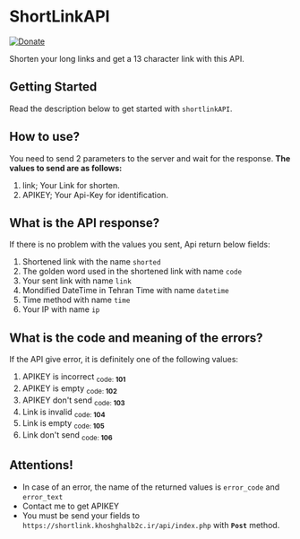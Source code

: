 # ShortLinkAPI
[![Donate](https://img.shields.io/badge/Donate-PayPal-green.svg)](https://idpay.ir/khoshghalb2c/)

Shorten your long links and get a 13 character link with this API.

## Getting Started
Read the description below to get started with `shortlinkAPI`.

## How to use?
You need to send 2 parameters to the server and wait for the response.
**The values to send are as follows:**
1. link; Your Link for shorten.
2. APIKEY; Your Api-Key for identification.

## What is the API response?
If there is no problem with the values you sent, Api return below fields:
1. Shortened link with the name `shorted`
2. The golden word used in the shortened link with name `code`
3. Your sent link with name `link`
4. Mondified DateTime in Tehran Time with name `datetime`
5. Time method with name `time`
6. Your IP with name `ip`

## What is the code and meaning of the errors?
If the API give error, it is definitely one of the following values:
1. APIKEY is incorrect <sub>code: **101**</sub>
2. APIKEY is empty <sub>code: **102**</sub>
3. APIKEY don't send <sub>code: **103**</sub>
4. Link is invalid <sub>code: **104**</sub>
5. Link is empty <sub>code: **105**</sub>
6. Link don't send <sub>code: **106**</sub>

## Attentions!
- In case of an error, the name of the returned values is `error_code` and `error_text`
- Contact me to get APIKEY
- You must be send your fields to `https://shortlink.khoshghalb2c.ir/api/index.php` with **`Post`** method.
